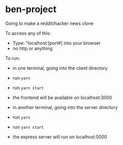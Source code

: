 # ben-project
Going to make a reddit/hacker news clone

To access any of this:
- Type: "localhost:[port#] into your browser
- no http or anything

To run:
- in one terminal, going into the client directory
- run `yarn`
- run `yarn start`
- the frontend will be available on localhost:3000


- in another terminal, going into the server directory
- run `yarn`
- run `yarn start`
- the express server will run on localhost:5000
